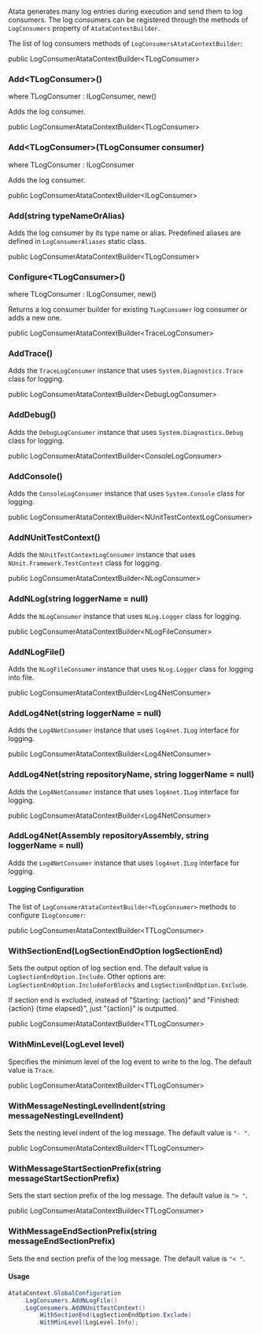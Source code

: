 Atata generates many log entries during execution and send them to log consumers.
The log consumers can be registered through the methods of `LogConsumers` property of `AtataContextBuilder`.

The list of log consumers methods of `LogConsumersAtataContextBuilder`:

<div class="member">
    <span class="head"><span class="keyword">public</span> <span class="type">LogConsumerAtataContextBuilder</span>&lt;<span class="type">TLogConsumer</span>&gt;</span>
    <h3><span class="body">Add<wbr>&lt;<span class="type">TLogConsumer</span>&gt;</span><span class="tail">()</span></h3>
    <span class="where"><span class="keyword">where</span> <span class="type">TLogConsumer</span> : <span class="type">ILogConsumer</span>, <span class="keyword">new</span>()</span>
</div>

Adds the log consumer.

<div class="member">
    <span class="head"><span class="keyword">public</span> <span class="type">LogConsumerAtataContextBuilder</span>&lt;<span class="type">TLogConsumer</span>&gt;</span>
    <h3><span class="body">Add<wbr>&lt;<span class="type">TLogConsumer</span>&gt;</span><span class="tail">(<span class="type">TLogConsumer</span> consumer)</span></h3>
    <span class="where"><span class="keyword">where</span> <span class="type">TLogConsumer</span> : <span class="type">ILogConsumer</span></span>
</div>

Adds the log consumer.

<div class="member">
    <span class="head"><span class="keyword">public</span> <span class="type">LogConsumerAtataContextBuilder</span><wbr>&lt;<span class="type">ILogConsumer</span>&gt;</span>
    <h3><span class="body">Add</span><span class="tail">(<span class="keyword">string</span> typeNameOrAlias)</span></h3>
</div>

Adds the log consumer by its type name or alias.
Predefined aliases are defined in `LogConsumerAliases` static class.

<div class="member">
    <span class="head"><span class="keyword">public</span> <span class="type">LogConsumerAtataContextBuilder</span>&lt;<span class="type">TLogConsumer</span>&gt;</span>
    <h3><span class="body">Configure<wbr>&lt;<span class="type">TLogConsumer</span>&gt;</span><span class="tail">()</span></h3>
    <span class="where"><span class="keyword">where</span> <span class="type">TLogConsumer</span> : <span class="type">ILogConsumer</span>, <span class="keyword">new</span>()</span>
</div>

Returns a log consumer builder for existing `TLogConsumer` log consumer or adds a new one.

<div class="member">
    <span class="head"><span class="keyword">public</span> <span class="type">LogConsumerAtataContextBuilder</span>&lt;<span class="type">TraceLogConsumer</span>&gt;</span>
    <h3><span class="body">AddTrace()</span></h3>
</div>

Adds the `TraceLogConsumer` instance that uses `System.Diagnostics.Trace` class for logging.

<div class="member">
    <span class="head"><span class="keyword">public</span> <span class="type">LogConsumerAtataContextBuilder</span>&lt;<span class="type">DebugLogConsumer</span>&gt;</span>
    <h3><span class="body">AddDebug()</span></h3>
</div>

Adds the `DebugLogConsumer` instance that uses `System.Diagnostics.Debug` class for logging.

<div class="member">
    <span class="head"><span class="keyword">public</span> <span class="type">LogConsumerAtataContextBuilder</span>&lt;<span class="type">ConsoleLogConsumer</span>&gt;</span>
    <h3><span class="body">AddConsole()</span></h3>
</div>

Adds the `ConsoleLogConsumer` instance that uses `System.Console` class for logging.

<div class="member">
    <span class="head"><span class="keyword">public</span> <span class="type">LogConsumerAtataContextBuilder</span>&lt;<span class="type">NUnitTestContextLogConsumer</span>&gt;</span>
    <h3><span class="body">AddNUnitTestContext()</span></h3>
</div>

Adds the `NUnitTestContextLogConsumer` instance that uses `NUnit.Framework.TestContext` class for logging.

<div class="member">
    <span class="head"><span class="keyword">public</span> <span class="type">LogConsumerAtataContextBuilder</span>&lt;<span class="type">NLogConsumer</span>&gt;</span>
    <h3><span class="body">AddNLog</span><span class="tail">(<span class="keyword">string</span> loggerName = <span class="keyword">null</span>)</span></h3>
</div>

Adds the `NLogConsumer` instance that uses `NLog.Logger` class for logging.

<div class="member">
    <span class="head"><span class="keyword">public</span> <span class="type">LogConsumerAtataContextBuilder</span>&lt;<span class="type">NLogFileConsumer</span>&gt;</span>
    <h3><span class="body">AddNLogFile</span><span class="tail">()</span></h3>
</div>

Adds the `NLogFileConsumer` instance that uses `NLog.Logger` class for logging into file.

<div class="member">
    <span class="head"><span class="keyword">public</span> <span class="type">LogConsumerAtataContextBuilder</span>&lt;<span class="type">Log4NetConsumer</span>&gt;</span>
    <h3><span class="body">AddLog4Net</span><span class="tail">(<span class="keyword">string</span> loggerName = <span class="keyword">null</span>)</span></h3>
</div>

Adds the `Log4NetConsumer` instance that uses `log4net.ILog` interface for logging.

<div class="member">
    <span class="head"><span class="keyword">public</span> <span class="type">LogConsumerAtataContextBuilder</span>&lt;<span class="type">Log4NetConsumer</span>&gt;</span>
    <h3><span class="body">AddLog4Net</span><span class="tail">(<span class="keyword">string</span> repositoryName, <span class="keyword">string</span> loggerName = <span class="keyword">null</span>)</span></h3>
</div>

Adds the `Log4NetConsumer` instance that uses `log4net.ILog` interface for logging.

<div class="member">
    <span class="head"><span class="keyword">public</span> <span class="type">LogConsumerAtataContextBuilder</span>&lt;<span class="type">Log4NetConsumer</span>&gt;</span>
    <h3><span class="body">AddLog4Net</span><span class="tail">(<span class="type">Assembly</span> repositoryAssembly, <span class="keyword">string</span> loggerName = <span class="keyword">null</span>)</span></h3>
</div>

Adds the `Log4NetConsumer` instance that uses `log4net.ILog` interface for logging.

#### Logging Configuration

The list of `LogConsumerAtataContextBuilder<TLogConsumer>` methods to configure `ILogConsumer`:

<div class="member">
    <span class="head"><span class="keyword">public</span> <span class="type">LogConsumerAtataContextBuilder</span>&lt;<span class="type">TTLogConsumer</span>&gt;</span>
    <h3><span class="body">WithSectionEnd</span><span class="tail">(<span class="type">LogSectionEndOption</span> logSectionEnd)</span></h3>
</div>

Sets the output option of log section end.
The default value is `LogSectionEndOption.Include`.
Other options are: `LogSectionEndOption.IncludeForBlocks` and `LogSectionEndOption.Exclude`.

If section end is excluded, instead of
"Starting: {action}" and "Finished: {action} {time elapsed}", just "{action}" is outputted.

<div class="member">
    <span class="head"><span class="keyword">public</span> <span class="type">LogConsumerAtataContextBuilder</span>&lt;<span class="type">TTLogConsumer</span>&gt;</span>
    <h3><span class="body">WithMinLevel</span><span class="tail">(<span class="type">LogLevel</span> level)</span></h3>
</div>

Specifies the minimum level of the log event to write to the log. The default value is `Trace`.

<div class="member">
    <span class="head"><span class="keyword">public</span> <span class="type">LogConsumerAtataContextBuilder</span>&lt;<span class="type">TTLogConsumer</span>&gt;</span>
    <h3><span class="body">WithMessageNestingLevelIndent</span><span class="tail">(<span class="keyword">string</span> messageNestingLevelIndent)</span></h3>
</div>

Sets the nesting level indent of the log message.
The default value is `"- "`.

<div class="member">
    <span class="head"><span class="keyword">public</span> <span class="type">LogConsumerAtataContextBuilder</span>&lt;<span class="type">TTLogConsumer</span>&gt;</span>
    <h3><span class="body">WithMessageStartSectionPrefix</span><span class="tail">(<span class="keyword">string</span> messageStartSectionPrefix)</span></h3>
</div>

Sets the start section prefix of the log message.
The default value is `"> "`.

<div class="member">
    <span class="head"><span class="keyword">public</span> <span class="type">LogConsumerAtataContextBuilder</span>&lt;<span class="type">TTLogConsumer</span>&gt;</span>
    <h3><span class="body">WithMessageEndSectionPrefix</span><span class="tail">(<span class="keyword">string</span> messageEndSectionPrefix)</span></h3>
</div>

Sets the end section prefix of the log message.
The default value is `"< "`.

#### Usage

```cs
AtataContext.GlobalConfiguration
    .LogConsumers.AddNLogFile()
    .LogConsumers.AddNUnitTestContext()
        .WithSectionEnd(LogSectionEndOption.Exclude)
        .WithMinLevel(LogLevel.Info);
```